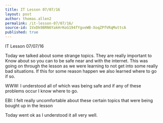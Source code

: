 ```yaml
---
title: IT Lesson 07/07/16
layout: post
author: thomas.allen2
permalink: /it-lesson-07/07/16/
source-id: 1VxDk9BRN6YakHrKoG194fYgveWB-XoqZPfVRqMuttcA
published: true
---
```

IT Lesson 07/07/16

Today we talked about some strange topics. They are really important to Know about so you can to be safe near and with the internet. This was going on through the lesson as we were learning to not get into some really bad situations. If this for some reason happen we also learned where to go if so.

WWW: I understood all of which was being safe and if any of these problems occur I know where to go.

EBI: I felt really uncomfortable about these certain topics that were being bought up in the lesson

Today went ok as I understood it all very well.

